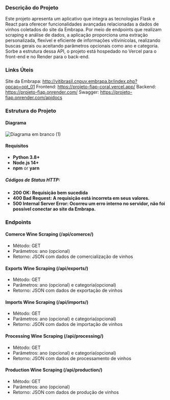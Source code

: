 ### Descrição do Projeto

Este projeto apresenta um aplicativo que integra as tecnologias Flask e React para oferecer funcionalidades avançadas relacionadas a dados de vinhos coletados do site da Embrapa. Por meio de endpoints que realizam scraping e análise de dados, a aplicação proporciona uma extração personalizada, flexível e eficiente de informações vitivinícolas, realizando buscas gerais ou aceitando parâmetros opcionais como ano e categoria. Sorbe a estrutura dessa API, o projeto está hospedado no Vercel para o front-end e no Render para o back-end.

### Links Úteis

Site da Embrapa: http://vitibrasil.cnpuv.embrapa.br/index.php?opcao=opt_01
Frontend: https://projeto-fiap-coral.vercel.app/
Backend: https://projeto-fiap.onrender.com/
Swagger: https://projeto-fiap.onrender.com/apidocs

### Estrutura do Projeto



#### Diagrama

![Diagrama em branco (1)](https://github.com/user-attachments/assets/effda8a5-569b-407d-853f-3c6bd32e20f6)

#### Requisitos

- **Python 3.8+**  
- **Node.js 14+**  
- **npm** or **yarn**


##### Códigos de Status HTTP:

- **200 OK: Requisição bem sucedida**
- **400 Bad Request: A requisição está incorreta em seus valores.**
- **500 Internal Server Error: Ocorreu um erro interno no servidor, não foi possível conectar ao site da Embrapa.**

### Endpoints

#### Comerce Wine Scraping (/api/comerce/) 
  - Método: GET
  - Parâmetros: ano (opcional)
  - Retorno: JSON com dados de comercialização de vinhos

#### Exports Wine Scraping (/api/exports/) 
  - Método: GET
  - Parâmetros: ano (opcional) e categoria(opcional)
  - Retorno: JSON com dados de exportação de vinhos

#### Imports Wine Scraping (/api/imports/) 
  - Método: GET
  - Parâmetros: ano (opcional) e categoria(opcional)
  - Retorno: JSON com dados de importação de vinhos

#### Processing Wine Scraping (/api/processing/) 
  - Método: GET
  - Parâmetros: ano (opcional) e categoria(opcional)
  - Retorno: JSON com dados de processamento de vinhos

#### Production Wine Scraping (/api/production/) 
  - Método: GET
  - Parâmetros: ano (opcional)
  - Retorno: JSON com dados de produção de vinhos
  
